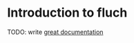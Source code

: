 # Introduction to fluch

TODO: write [great documentation](http://jacobian.org/writing/what-to-write/)
